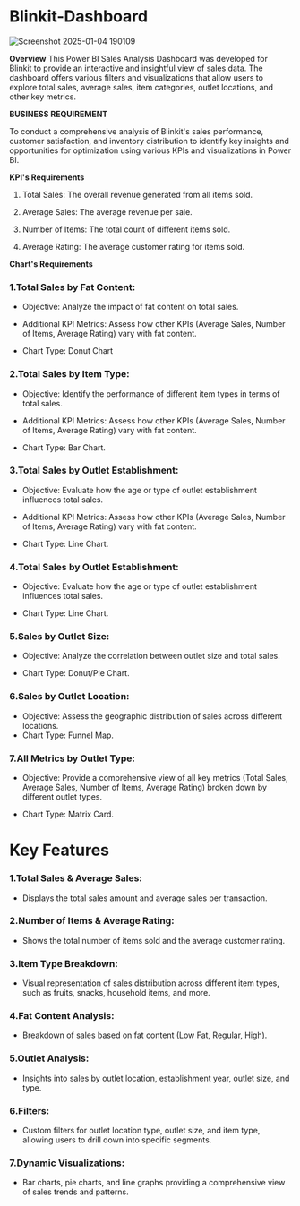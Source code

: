 # Blinkit-Dashboard

![Screenshot 2025-01-04 190109](https://github.com/user-attachments/assets/36edfefd-6857-437a-8e27-2264178989f6)




**Overview**
This Power BI Sales Analysis Dashboard was developed for Blinkit  to provide an interactive and insightful view of sales data. The dashboard offers various filters and visualizations that allow users to explore total sales, average sales, item categories, outlet locations, and other key metrics.

**BUSINESS REQUIREMENT**

To conduct a comprehensive analysis of Blinkit's sales performance, customer satisfaction, and inventory distribution to identify key insights and opportunities for optimization using various KPIs and visualizations in Power BI.

**KPI's Requirements**

1. Total Sales: The overall revenue generated from all items sold.

2. Average Sales: The average revenue per sale.

3. Number of Items: The total count of different items sold.

4. Average Rating: The average customer rating for items sold.

**Chart's Requirements**

### 1.Total Sales by Fat Content:

+ Objective: Analyze the impact of fat content on total sales.

+ Additional KPI Metrics: Assess how other KPIs (Average Sales, Number of Items, Average Rating) vary with fat content.

+ Chart Type: Donut Chart

### 2.Total Sales by Item Type:

* Objective: Identify the performance of different item types in terms of total sales.

* Additional KPI Metrics: Assess how other KPIs (Average Sales, Number of Items, Average Rating) vary with fat content.

* Chart Type: Bar Chart.

### 3.Total Sales by Outlet Establishment:

* Objective: Evaluate how the age or type of outlet establishment influences total sales.

* Additional KPI Metrics: Assess how other KPIs (Average Sales, Number of Items, Average Rating) vary with fat content.

* Chart Type: Line Chart. 

### 4.Total Sales by Outlet Establishment:

* Objective: Evaluate how the age or type of outlet establishment influences total sales.

* Chart Type: Line Chart. 

### 5.Sales by Outlet Size:

* Objective: Analyze the correlation between outlet size and total sales.

* Chart Type: Donut/Pie Chart.

### 6.Sales by Outlet Location:

* Objective: Assess the geographic distribution of sales across different locations.
* Chart Type: Funnel Map. 

### 7.All Metrics by Outlet Type:

* Objective: Provide a comprehensive view of all key metrics (Total Sales, Average Sales, Number of Items, Average Rating) broken down by different outlet types.

* Chart Type: Matrix Card. 

# Key Features
### 1.Total Sales & Average Sales:

* Displays the total sales amount and average sales per transaction.

### 2.Number of Items & Average Rating:

* Shows the total number of items sold and the average customer rating.

### 3.Item Type Breakdown:

* Visual representation of sales distribution across different item types, such as fruits, snacks, household items, and more.

### 4.Fat Content Analysis:

* Breakdown of sales based on fat content (Low Fat, Regular, High).

### 5.Outlet Analysis:

* Insights into sales by outlet location, establishment year, outlet size, and type.

### 6.Filters:

* Custom filters for outlet location type, outlet size, and item type, allowing users to drill down into specific segments.

### 7.Dynamic Visualizations:

* Bar charts, pie charts, and line graphs providing a comprehensive view of sales trends and patterns.

